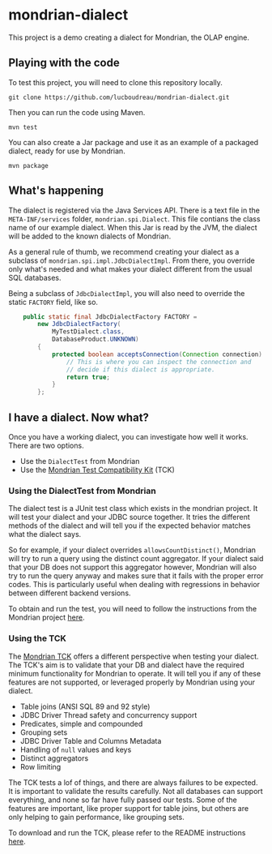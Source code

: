 

# mondrian-dialect

This project is a demo creating a dialect for Mondrian, the OLAP engine.

Playing with the code
-----------------

To test this project, you will need to clone this repository locally.

```
git clone https://github.com/lucboudreau/mondrian-dialect.git
```

Then you can run the code using Maven.

```
mvn test
```

You can also create a Jar package and use it as an example of a packaged dialect, ready for use by Mondrian.

```
mvn package
```

## What's happening

The dialect is registered via the Java Services API. There is a text file in the `META-INF/services` folder, `mondrian.spi.Dialect`. This file contians the class name of our example dialect. When this Jar is read by the JVM, the dialect will be added to the known dialects of Mondrian.

As a general rule of thumb, we recommend creating your dialect as a subclass of `mondrian.spi.impl.JdbcDialectImpl`. From there, you override only what's needed and what makes your dialect different from the usual SQL databases.

Being a subclass of `JdbcDialectImpl`, you will also need to override the static `FACTORY` field, like so.

```java
    public static final JdbcDialectFactory FACTORY =
        new JdbcDialectFactory(
            MyTestDialect.class,
            DatabaseProduct.UNKNOWN)
        {
            protected boolean acceptsConnection(Connection connection) {
                // This is where you can inspect the connection and
                // decide if this dialect is appropriate.
                return true;
            }
        };
```

## I have a dialect. Now what?

Once you have a working dialect, you can investigate how well it works. There are two options.

 - Use the `DialectTest` from Mondrian
 - Use the [Mondrian Test Compatibility Kit](https://github.com/pentaho/mondrian-tck) (TCK)

### Using the DialectTest from Mondrian

The dialect test is a JUnit test class which exists in the mondrian project. It will test your dialect and your JDBC source together. It tries the different methods of the dialect and will tell you if the expected behavior matches what the dialect says. 

So for example, if your dialect overrides `allowsCountDistinct()`, Mondrian will try to run a query using the distinct count aggregator. If your dialect said that your DB does not support this aggregator however, Mondrian will also try to run the query anyway and makes sure that it fails with the proper error codes. This is particularly useful when dealing with regressions in behavior between different backend versions.

To obtain and run the test, you will need to follow the instructions from the Mondrian project [here](http://htmlpreview.github.io/?https://github.com/pentaho/mondrian/blob/master/doc/developer.html).

### Using the TCK

The [Mondrian TCK](https://github.com/pentaho/mondrian-tck) offers a different perspective when testing your dialect. The TCK's aim is to validate that your DB and dialect have the required minimum functionality for Mondrian to operate. It will tell you if any of these features are not supported, or leveraged properly by Mondrian using your dialect.

 - Table joins (ANSI SQL 89 and 92 style)
 - JDBC Driver Thread safety and concurrency support
 - Predicates, simple and compounded
 - Grouping sets
 - JDBC Driver Table and Columns Metadata
 - Handling of `null` values and keys
 - Distinct aggregators
 - Row limiting

The TCK tests a lof of things, and there are always failures to be expected. It is important to validate the results carefully. Not all databases can support everything, and none so far have fully passed our tests. Some of the features are important, like proper support for table joins, but others are only helping to gain performance, like grouping sets.

To download and run the TCK, please refer to the README instructions [here](https://github.com/pentaho/mondrian-tck/blob/master/README.md).
